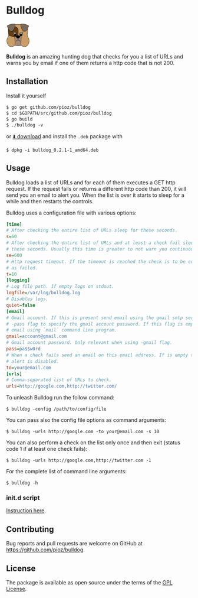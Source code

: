 # Bulldog

<img src="./bulldog-logo.svg" alt="logo" width="64px" height="64px"/>

__Bulldog__ is an amazing hunting dog that checks for you a list of URLs and
warns you by email if one of them returns a http code that is not 200.

## Installation

Install it yourself

    $ go get github.com/pioz/bulldog
    $ cd $GOPATH/src/github.com/pioz/bulldog
    $ go build
    $ ./bulldog -v

or
[⬇️ download](https://github.com/pioz/bulldog/blob/master/deb/bulldog_0.2.1-1_amd64.deb?raw=true)
and install the `.deb` package with

    $ dpkg -i bulldog_0.2.1-1_amd64.deb

## Usage

Bulldog loads a list of URLs and for each of them executes a GET http request.
If the request fails or returns a different http code than 200, it will send you
an email to alert you. When the list is over it starts to sleep for a while and
then restarts the controls.

Bulldog uses a configuration file with various options:

```ini
[time]
# After checking the entire list of URLs sleep for these seconds.
s=60
# After checking the entire list of URLs and at least a check fail sleep for
# these seconds. Usually this time is greater to not warn you continuously.
se=600
# Http request timeout. If the timeout is reached the check is to be considered
# as failed.
t=10
[logging]
# Log file path. If empty logs on stdout.
logfile=/var/log/bulldog.log
# Disables logs.
quiet=false
[email]
# Gmail account. If this is present send email using the gmail smtp server. Use
# -pass flag to specify the gmail account password. If this flag is empty send
# email using `mail` command line program.
gmail=account@gmail.com
# Gmail account password. Only relevant when using -gmail flag.
pass=pa$$w0rd
# When a check fails send an email on this email address. If is empty the email
# alert is disabled.
to=your@email.com
[urls]
# Comma-separated list of URLs to check.
urls=http://google.com,http://twitter.com/
```

To unleash Bulldog run the follow command:

    $ bulldog -config /path/to/config/file

You can pass also the config file options as command arguments:

    $ bulldog -urls http://google.com -to your@email.com -s 10

You can also perform a check on the list only once and then exit (status code 1
if at least one check fails):

    $ bulldog -urls http://google.com,http://twitter.com -1

For the complete list of command line arguments:

    $ bulldog -h

### init.d script

[Instruction here](https://github.com/pioz/bulldog/wiki/init.d-script-for-Debian).

## Contributing

Bug reports and pull requests are welcome on GitHub at https://github.com/pioz/bulldog.

## License

The package is available as open source under the terms of the [GPL License](https://github.com/pioz/bulldog/blob/master/LICENSE).